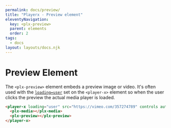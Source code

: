 ```yaml
---
permalink: docs/preview/
title: "Playerx - Preview element"
eleventyNavigation:
  key: <plx-preview>
  parent: elements
  order: 2
tags:
  - docs
layout: layouts/docs.njk
---
```


# Preview Element

The `<plx-preview>` element embeds a preview image or video. It's often used with the [`loading=user`](/docs/loading/) set on the `<player-x>` element so when the user clicks the preview the actual media player is loaded.

<div class="md:w-4/5 relative bg-black">
  <player-x loading="user" src="https://vimeo.com/357274789" controls autoplay>
    <plx-media></plx-media>
    <plx-preview onclick="this.hidden = true" oembedurl="{{ site.oEmbedUrl }}/oembed"></plx-preview>
  </player-x>
</div>

```html
<player-x loading="user" src="https://vimeo.com/357274789" controls autoplay>
  <plx-media></plx-media>
  <plx-preview></plx-preview>
</player-x>
```
